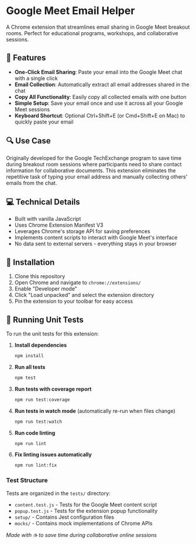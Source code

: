 # Google Meet Email Helper

A Chrome extension that streamlines email sharing in Google Meet breakout rooms. Perfect for educational programs, workshops, and collaborative sessions.

## 🌟 Features

- **One-Click Email Sharing**: Paste your email into the Google Meet chat with a single click
- **Email Collection**: Automatically extract all email addresses shared in the chat
- **Copy All Functionality**: Easily copy all collected emails with one button
- **Simple Setup**: Save your email once and use it across all your Google Meet sessions
- **Keyboard Shortcut**: Optional Ctrl+Shift+E (or Cmd+Shift+E on Mac) to quickly paste your email

## 🔍 Use Case

Originally developed for the Google TechExchange program to save time during breakout room sessions where participants need to share contact information for collaborative documents. This extension eliminates the repetitive task of typing your email address and manually collecting others' emails from the chat.

## 💻 Technical Details

- Built with vanilla JavaScript
- Uses Chrome Extension Manifest V3
- Leverages Chrome's storage API for saving preferences
- Implements content scripts to interact with Google Meet's interface
- No data sent to external servers - everything stays in your browser

## 🔧 Installation

1. Clone this repository
2. Open Chrome and navigate to `chrome://extensions/`
3. Enable "Developer mode"
4. Click "Load unpacked" and select the extension directory
5. Pin the extension to your toolbar for easy access

## 🧪 Running Unit Tests

To run the unit tests for this extension:

1. **Install dependencies**
   ```bash
   npm install
   ```

2. **Run all tests**
   ```bash
   npm test
   ```

3. **Run tests with coverage report**
   ```bash
   npm run test:coverage
   ```

4. **Run tests in watch mode** (automatically re-run when files change)
   ```bash
   npm run test:watch
   ```

5. **Run code linting**
   ```bash
   npm run lint
   ```

6. **Fix linting issues automatically**
   ```bash
   npm run lint:fix
   ```

### Test Structure

Tests are organized in the `tests/` directory:
- `content.test.js` - Tests for the Google Meet content script
- `popup.test.js` - Tests for the extension popup functionality
- `setup/` - Contains Jest configuration files
- `mocks/` - Contains mock implementations of Chrome APIs

*Made with ☕ to save time during collaborative online sessions*